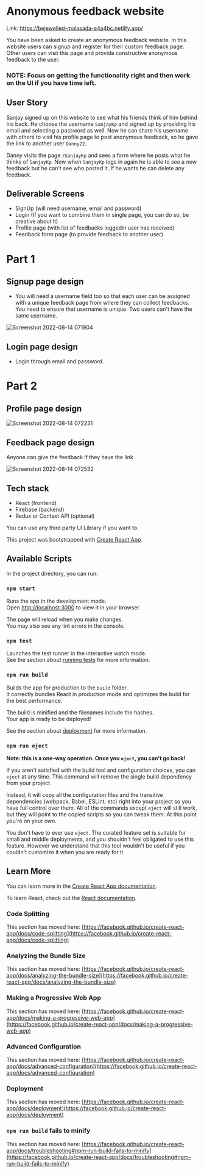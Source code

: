 # Anonymous feedback website

Link: https://bejewelled-malasada-a4a4bc.netlify.app/

You have been asked to create an anonymous feedback website. In this website users can signup and register for their custom feedback page.
Other users can visit this page and provide constructive anonymous feedback to the user.

### NOTE: Focus on getting the functionality right and then work on the UI if you have time left.

## User Story
Sanjay signed up on this website to see what his friends think of him behind his back. He choose the username `SanjayKp` and signed up by providing his email and selecting a password as well. Now he can share his username with others to visit his profile page to post anonymous feedback, so he gave the link to another user `Danny22`. 

Danny visits the page `/SanjayKp` and sees a form where he posts what he thinks of `SanjayKp`. 
Now when `SanjayKp` logs in again he is able to see a new feedback but he can't see who posted it. If he wants he can delete any feedback.

## Deliverable Screens
- SignUp (will need username, email and password)
- Login (If you want to combine them in single page, you can do so, be creative about it)
- Profile page (with list of feedbacks loggedin user has received)
- Feedback form page (to provide feedback to another user)

# Part 1
## Signup page design
- You will need a username field too so that each user can be assigned with a unique feedback page from where they can collect feedbacks.
You need to ensure that username is unique. Two users can't have the same username.

![Screenshot 2022-08-14 071904](https://user-images.githubusercontent.com/92965519/184519289-fafd9f1f-61a4-43b4-9c29-69e29633ef6e.png)

##  Login page design
- Login through email and password.

# Part 2
## Profile page design

![Screenshot 2022-08-14 072231](https://user-images.githubusercontent.com/92965519/184519292-7c11a666-dc31-4526-8f96-ce1160741e02.png)

## Feedback page design
Anyone can give the feedback if they have the link

![Screenshot 2022-08-14 072532](https://user-images.githubusercontent.com/92965519/184519329-277d5f46-a132-4f97-b60a-22fab4b2baa6.png)

## Tech stack
- React (frontend)
- Firebase (backend)
- Redux or Context API (optional)

You can use any third party UI Library if you want to.


This project was bootstrapped with [Create React App](https://github.com/facebook/create-react-app).

## Available Scripts

In the project directory, you can run:

### `npm start`

Runs the app in the development mode.\
Open [http://localhost:3000](http://localhost:3000) to view it in your browser.

The page will reload when you make changes.\
You may also see any lint errors in the console.

### `npm test`

Launches the test runner in the interactive watch mode.\
See the section about [running tests](https://facebook.github.io/create-react-app/docs/running-tests) for more information.

### `npm run build`

Builds the app for production to the `build` folder.\
It correctly bundles React in production mode and optimizes the build for the best performance.

The build is minified and the filenames include the hashes.\
Your app is ready to be deployed!

See the section about [deployment](https://facebook.github.io/create-react-app/docs/deployment) for more information.

### `npm run eject`

**Note: this is a one-way operation. Once you `eject`, you can't go back!**

If you aren't satisfied with the build tool and configuration choices, you can `eject` at any time. This command will remove the single build dependency from your project.

Instead, it will copy all the configuration files and the transitive dependencies (webpack, Babel, ESLint, etc) right into your project so you have full control over them. All of the commands except `eject` will still work, but they will point to the copied scripts so you can tweak them. At this point you're on your own.

You don't have to ever use `eject`. The curated feature set is suitable for small and middle deployments, and you shouldn't feel obligated to use this feature. However we understand that this tool wouldn't be useful if you couldn't customize it when you are ready for it.

## Learn More

You can learn more in the [Create React App documentation](https://facebook.github.io/create-react-app/docs/getting-started).

To learn React, check out the [React documentation](https://reactjs.org/).

### Code Splitting

This section has moved here: [https://facebook.github.io/create-react-app/docs/code-splitting](https://facebook.github.io/create-react-app/docs/code-splitting)

### Analyzing the Bundle Size

This section has moved here: [https://facebook.github.io/create-react-app/docs/analyzing-the-bundle-size](https://facebook.github.io/create-react-app/docs/analyzing-the-bundle-size)

### Making a Progressive Web App

This section has moved here: [https://facebook.github.io/create-react-app/docs/making-a-progressive-web-app](https://facebook.github.io/create-react-app/docs/making-a-progressive-web-app)

### Advanced Configuration

This section has moved here: [https://facebook.github.io/create-react-app/docs/advanced-configuration](https://facebook.github.io/create-react-app/docs/advanced-configuration)

### Deployment

This section has moved here: [https://facebook.github.io/create-react-app/docs/deployment](https://facebook.github.io/create-react-app/docs/deployment)

### `npm run build` fails to minify

This section has moved here: [https://facebook.github.io/create-react-app/docs/troubleshooting#npm-run-build-fails-to-minify](https://facebook.github.io/create-react-app/docs/troubleshooting#npm-run-build-fails-to-minify)
